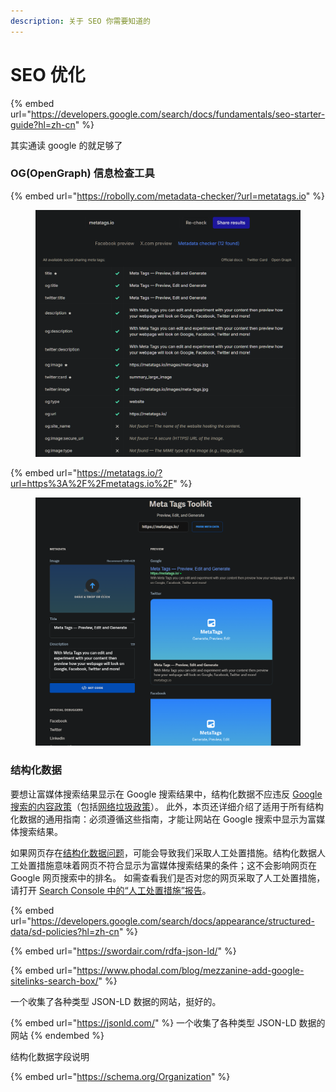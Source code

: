```yaml
---
description: 关于 SEO 你需要知道的
---
```


# SEO 优化

{% embed url="https://developers.google.com/search/docs/fundamentals/seo-starter-guide?hl=zh-cn" %}

其实通读 google 的就足够了



### OG(OpenGraph) 信息检查工具

{% embed url="https://robolly.com/metadata-checker/?url=metatags.io" %}

<figure><img src="../../.gitbook/assets/image (1).png" alt=""><figcaption></figcaption></figure>

{% embed url="https://metatags.io/?url=https%3A%2F%2Fmetatags.io%2F" %}

<figure><img src="../../.gitbook/assets/image.png" alt=""><figcaption></figcaption></figure>

### 结构化数据

要想让富媒体搜索结果显示在 Google 搜索结果中，结构化数据不应违反 [Google 搜索的内容政策](https://support.google.com/websearch/answer/10622781?hl=zh-cn)（包括[网络垃圾政策](https://developers.google.com/search/docs/essentials/spam-policies?hl=zh-cn)）。 此外，本页还详细介绍了适用于所有结构化数据的通用指南：必须遵循这些指南，才能让网站在 Google 搜索中显示为富媒体搜索结果。

如果网页存在[结构化数据问题](https://support.google.com/webmasters/answer/9044175?hl=zh-cn#spammy-structured-markup)，可能会导致我们采取人工处置措施。结构化数据人工处置措施意味着网页不符合显示为富媒体搜索结果的条件；这不会影响网页在 Google 网页搜索中的排名。 如需查看我们是否对您的网页采取了人工处置措施，请打开 [Search Console 中的“人工处置措施”报告](https://search.google.com/search-console/manual-actions?hl=zh-cn)。

{% embed url="https://developers.google.com/search/docs/appearance/structured-data/sd-policies?hl=zh-cn" %}

{% embed url="https://swordair.com/rdfa-json-ld/" %}

{% embed url="https://www.phodal.com/blog/mezzanine-add-google-sitelinks-search-box/" %}



一个收集了各种类型 JSON-LD 数据的网站，挺好的。

{% embed url="https://jsonld.com/" %}
一个收集了各种类型 JSON-LD 数据的网站
{% endembed %}

结构化数据字段说明

{% embed url="https://schema.org/Organization" %}
